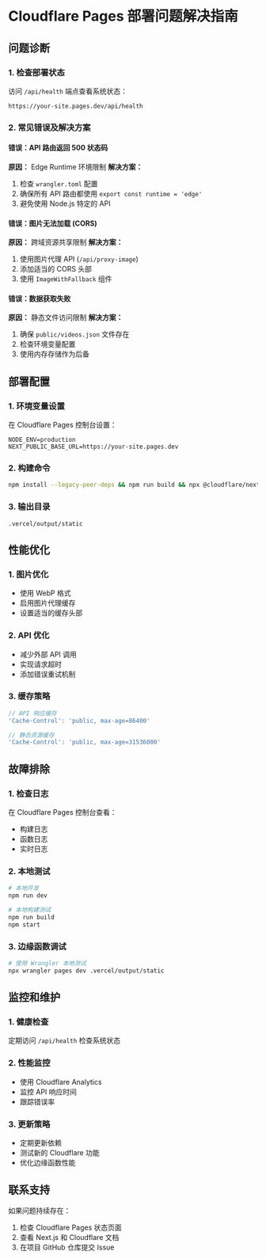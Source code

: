 # Cloudflare Pages 部署问题解决指南

## 问题诊断

### 1. 检查部署状态
访问 `/api/health` 端点查看系统状态：
```
https://your-site.pages.dev/api/health
```

### 2. 常见错误及解决方案

#### 错误：API 路由返回 500 状态码
**原因：** Edge Runtime 环境限制
**解决方案：**
1. 检查 `wrangler.toml` 配置
2. 确保所有 API 路由都使用 `export const runtime = 'edge'`
3. 避免使用 Node.js 特定的 API

#### 错误：图片无法加载 (CORS)
**原因：** 跨域资源共享限制
**解决方案：**
1. 使用图片代理 API (`/api/proxy-image`)
2. 添加适当的 CORS 头部
3. 使用 `ImageWithFallback` 组件

#### 错误：数据获取失败
**原因：** 静态文件访问限制
**解决方案：**
1. 确保 `public/videos.json` 文件存在
2. 检查环境变量配置
3. 使用内存存储作为后备

## 部署配置

### 1. 环境变量设置
在 Cloudflare Pages 控制台设置：
```
NODE_ENV=production
NEXT_PUBLIC_BASE_URL=https://your-site.pages.dev
```

### 2. 构建命令
```bash
npm install --legacy-peer-deps && npm run build && npx @cloudflare/next-on-pages
```

### 3. 输出目录
```
.vercel/output/static
```

## 性能优化

### 1. 图片优化
- 使用 WebP 格式
- 启用图片代理缓存
- 设置适当的缓存头部

### 2. API 优化
- 减少外部 API 调用
- 实现请求超时
- 添加错误重试机制

### 3. 缓存策略
```javascript
// API 响应缓存
'Cache-Control': 'public, max-age=86400'

// 静态资源缓存
'Cache-Control': 'public, max-age=31536000'
```

## 故障排除

### 1. 检查日志
在 Cloudflare Pages 控制台查看：
- 构建日志
- 函数日志
- 实时日志

### 2. 本地测试
```bash
# 本地开发
npm run dev

# 本地构建测试
npm run build
npm start
```

### 3. 边缘函数调试
```bash
# 使用 Wrangler 本地测试
npx wrangler pages dev .vercel/output/static
```

## 监控和维护

### 1. 健康检查
定期访问 `/api/health` 检查系统状态

### 2. 性能监控
- 使用 Cloudflare Analytics
- 监控 API 响应时间
- 跟踪错误率

### 3. 更新策略
- 定期更新依赖
- 测试新的 Cloudflare 功能
- 优化边缘函数性能

## 联系支持

如果问题持续存在：
1. 检查 Cloudflare Pages 状态页面
2. 查看 Next.js 和 Cloudflare 文档
3. 在项目 GitHub 仓库提交 Issue